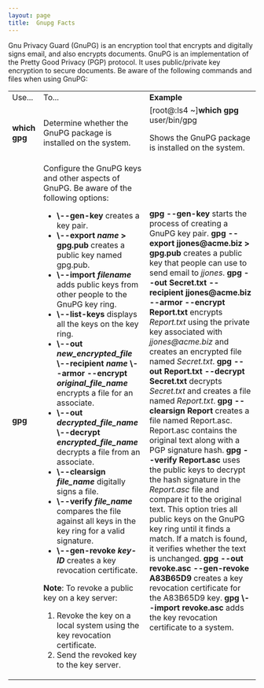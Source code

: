 ```yaml
---
layout: page
title:  Gnupg Facts
---
```


Gnu Privacy Guard (GnuPG) is an encryption tool that encrypts and digitally
signs email, and also encrypts documents. GnuPG is an implementation of the
Pretty Good Privacy (PGP) protocol. It uses public/private key encryption to
secure documents. Be aware of the following commands and files when using
GnuPG:

<table>

<tr> <td>Use...</td> <td>To...</td> <td><b>Example</b></td>

</tr>

<tr> <td><b>which gpg</b></td> <td>Determine whether the GnuPG package is
installed on the system. </td> <td>[root@:ls4 ~]<b>which gpg  
</b>user/bin/gpg  
  
Shows the GnuPG package is installed on the system.</td>

</tr>

<tr> <td><b>gpg</b></td> <td>Configure the GnuPG keys and other aspects of
GnuPG. Be aware of the following options:

<ul>

<li><b> \--gen-key</b> creates a key pair.

</li>

<li><b>\--export <i>name</i> > gpg.pub </b>creates a public key named gpg.pub.

</li>

<li><b>\--import </b><i><b>filename</b> </i>adds public keys from other people
to the GnuPG key ring.

</li>

<li><b>\--list-keys</b> displays all the keys on the key ring.

</li>

<li><b>\--out <i>new_encrypted_file</i> \--recipient <i>name</i> \--armor
--encrypt <i>original_file_name </i></b>encrypts a file for an associate.

</li>

<li><b>\--out <i>decrypted_file_name</i> \--decrypt <i>encrypted_file_name</i>
</b>decrypts a file from an associate.

</li>

<li><b>\--clearsign <i>file_name</i></b> digitally signs a file.

</li>

<li><b>\--verify <i>file_name</i></b> compares the file against all keys in
the key ring for a valid signature.

</li>

<li><b>\--gen-revoke <i>key-ID</i></b> creates a key revocation certificate.

</li>

</ul>

<b>Note</b>: To revoke a public key on a key server:

<ol>

<li>Revoke the key on a local system using the key revocation certificate.

</li>

<li>Send the revoked key to the key server.

</li>

</ol> </td> <td><b>gpg --gen-key</b> starts the process of creating a GnuPG
key pair.  
<b>gpg --export jjones@acme.biz > gpg.pub</b> creates a public key that people
can use to send email to <i>jjones</i>.  
<b>gpg --out Secret.txt --recipient jjones@acme.biz --armor --encrypt
Report.txt</b> encrypts <i>Report.txt</i> using the private key associated
with<i><b> </b>jjones@acme.biz</i> and creates an encrypted file named <i>
Secret.txt</i>.  
<b>gpg --out Report.txt --decrypt Secret.txt </b>decrypts <i>Secret.txt</i>
and creates a file named <i>Report.txt</i>.  
<b>gpg --clearsign Report</b> creates a file named Report.asc. Report.asc
contains the original text along with a PGP signature hash.  
<b>gpg --verify Report.asc</b> uses the public keys to decrypt the hash
signature in the <i>Report.asc</i> file and compare it to the original text.
This option tries all public keys on the GnuPG key ring until it finds a
match. If a match is found, it verifies whether the text is unchanged.  
<b>gpg --out revoke.asc --gen-revoke A83B65D9 </b>creates a key revocation
certificate for the A83B65D9 key.  
<b>gpg</b> <b>\--import revoke.asc</b><i> </i>adds the key revocation
certificate to a system. </td>

</tr> </table>

